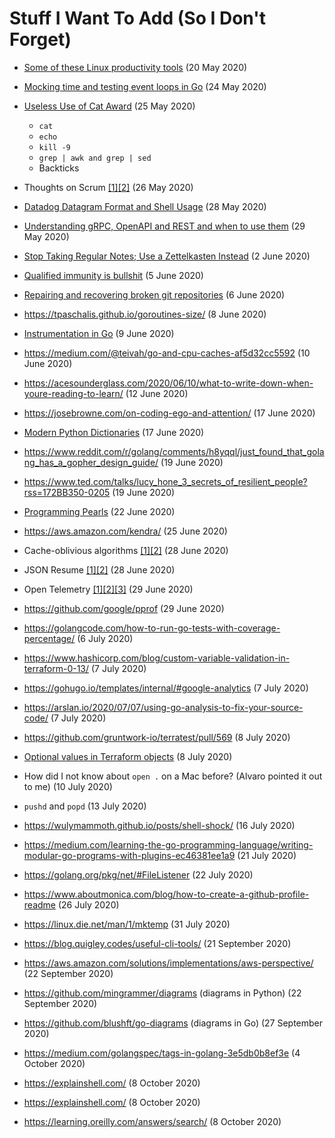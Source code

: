 # Stuff I Want To Add (So I Don't Forget)

* [Some of these Linux productivity tools](https://www.usenix.org/sites/default/files/conference/protected-files/lisa19_maheshwari.pdf) (20 May 2020)

* [Mocking time and testing event loops in Go](https://dmitryfrank.com/articles/mocking_time_in_go) (24 May 2020)
  
* [Useless Use of Cat Award](http://porkmail.org/era/unix/award.html) (25 May 2020)
  * `cat`
  * `echo`
  * `kill -9`
  * `grep | awk and grep | sed`
  * Backticks

* Thoughts on Scrum [[1]](https://softwareengineering.stackexchange.com/questions/410482/how-do-i-prevent-scrum-from-turning-great-developers-into-average-developers)[[2]](https://iism.org/article/agile-scrum-is-not-working-51) (26 May 2020)

* [Datadog Datagram Format and Shell Usage](https://docs.datadoghq.com/developers/dogstatsd/datagram_shell/?tab=metrics#send-metrics-and-events-using-dogstatsd-and-the-shell) (28 May 2020)

* [Understanding gRPC, OpenAPI and REST and when to use them](https://cloud.google.com/blog/products/api-management/understanding-grpc-openapi-and-rest-and-when-to-use-them) (29 May 2020)

* [Stop Taking Regular Notes; Use a Zettelkasten Instead](https://eugeneyan.com/2020/04/05/note-taking-zettelkasten/) (2 June 2020)

* [Qualified immunity is bullshit](https://theappeal.org/qualified-immunity-explained/) (5 June 2020)

* [Repairing and recovering broken git repositories](https://git.seveas.net/repairing-and-recovering-broken-git-repositories.html) (6 June 2020)

* https://tpaschalis.github.io/goroutines-size/ (8 June 2020)

* [Instrumentation in Go](https://gbws.io/articles/instrumentation-in-go/) (9 June 2020)

* https://medium.com/@teivah/go-and-cpu-caches-af5d32cc5592 (10 June 2020)

* https://acesounderglass.com/2020/06/10/what-to-write-down-when-youre-reading-to-learn/ (12 June 2020)

* https://josebrowne.com/on-coding-ego-and-attention/ (17 June 2020)

* [Modern Python Dictionaries](hgttps://www.youtube.com/watch?v=npw4s1QTmPg) (17 June 2020)

* https://www.reddit.com/r/golang/comments/h8yqql/just_found_that_golang_has_a_gopher_design_guide/ (19 June 2020)

* https://www.ted.com/talks/lucy_hone_3_secrets_of_resilient_people?rss=172BB350-0205 (19 June 2020)

* [Programming Pearls](http://www.bowdoin.edu/~ltoma/teaching/cs340/spring05/coursestuff/Bentley_BumperSticker.pdf) (22 June 2020)

* https://aws.amazon.com/kendra/ (25 June 2020)

* Cache-oblivious algorithms [[1]](https://en.m.wikipedia.org/wiki/Cache-oblivious_algorithm)[[2]](https://jiahai-feng.github.io/posts/cache-oblivious-algorithms/) (28 June 2020)

* JSON Resume [[1]](https://jsonresume.org)[[2]](https://github.com/jsonresume) (28 June 2020)

* Open Telemetry [[1]](https://opentelemetry.io/)[[2]](https://github.com/open-telemetry/opentelemetry-go/blob/master/README.md)[[3]](https://docs.google.com/presentation/d/1nVhLIyqn_SiDo78jFHxnMdxYlnT0b7tYOHz3Pu4gzVQ/edit?usp=sharing) (29 June 2020)

* https://github.com/google/pprof (29 June 2020)

* https://golangcode.com/how-to-run-go-tests-with-coverage-percentage/ (6 July 2020)

* https://www.hashicorp.com/blog/custom-variable-validation-in-terraform-0-13/ (7 July 2020)

* https://gohugo.io/templates/internal/#google-analytics (7 July 2020)

* https://arslan.io/2020/07/07/using-go-analysis-to-fix-your-source-code/ (7 July 2020)

* https://github.com/gruntwork-io/terratest/pull/569 (8 July 2020)

* [Optional values in Terraform objects](https://www.terraform.io/docs/configuration/attr-as-blocks.html#arbitrary-expressions-with-argument-syntax) (8 July 2020)

* How did I not know about `open .` on a Mac before? (Alvaro pointed it out to me) (10 July 2020)

* `pushd` and `popd` (13 July 2020)

* https://wulymammoth.github.io/posts/shell-shock/ (16 July 2020)

* https://medium.com/learning-the-go-programming-language/writing-modular-go-programs-with-plugins-ec46381ee1a9 (21 July 2020)

* https://golang.org/pkg/net/#FileListener (22 July 2020)

* https://www.aboutmonica.com/blog/how-to-create-a-github-profile-readme (26 July 2020)

* https://linux.die.net/man/1/mktemp (31 July 2020)

* https://blog.quigley.codes/useful-cli-tools/ (21 September 2020)

* https://aws.amazon.com/solutions/implementations/aws-perspective/ (22 September 2020)

* https://github.com/mingrammer/diagrams (diagrams in Python) (22 September 2020)

* https://github.com/blushft/go-diagrams (diagrams in Go) (27 September 2020)

* https://medium.com/golangspec/tags-in-golang-3e5db0b8ef3e (4 October 2020)

* https://explainshell.com/ (8 October 2020)

* https://explainshell.com/ (8 October 2020)

* https://learning.oreilly.com/answers/search/ (8 October 2020)
